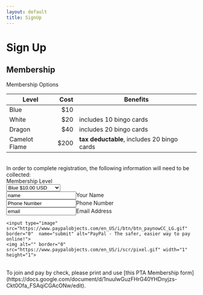 ```yaml
---
layout: default
title: SignUp
---
```


# Sign Up

## Membership

Membership Options

| Level | Cost | Benefits |
|------|-----:|----------|
| Blue  |  $10 |          |
| White |  $20 | includes 10 bingo cards |
| Dragon | $40 | includes 20 bingo cards |
| Camelot Flame | $200 | **tax deductable**, includes 20 bingo cards |


<br>
In order to complete registration, the following information will need to be collected:

<form action="https://www.paypal.com/cgi-bin/webscr" method="post">
    <input type="hidden" name="cmd" value="_s-xclick">
    <input type="hidden" name="charset" value="utf-8">
    <input type="hidden" name="hosted_button_id" value="">
    <input type="hidden" name="currency_code" value="USD">
    <input type="hidden" name="on0" value="Members">Membership Level<br>
        <select name="os0">
            <option value="Blue">Blue $10.00 USD</option>
            <option value="White">White $20.00 USD</option> 
            <option value="Dragon">Dragon $40.00 USD</option> 
            <option value="Flame">Flame $200.00 USD</option> 
        </select>
    <br>
    <input type="text" name="on1" value="name">Your Name<br>
    <input type="text" name="on2" value="Phone Number">Phone Number<br>
    <input type="text" name="on3" value="email">Email Address<br>
<!--
    <input type="text" name="on4" value="Student name(s)">Student name(s)<br>
    <input type="tet" name="on5" value="Teacher name(s)">Teacher name(s)<br>
    <input type="checkbox" name="on6" value="Receipt">Request Receipt for tax purposes<br>
    <input type="checkbox" name="on6" value="Volunteer">Contact me for volunteer opportunities<br>
    <input type="checkbox" name="on6" value="Contact">Contact me for backing/donating food activities<br>
//-->

    <input type="image" src="https://www.paypalobjects.com/en_US/i/btn/btn_paynowCC_LG.gif" border="0"  name="submit" alt="PayPal - The safer, easier way to pay online!">
    <img alt="" border="0" src="https://www.paypalobjects.com/en_US/i/scr/pixel.gif" width="1" height="1">
</form>


<br>
To join and pay by check, please print and use [this PTA Membership form](https://docs.google.com/document/d/1nuulwGuzFHrG40YHDnyjzs-Ckt0Ofa_FSAqiCGAcONw/edit).
